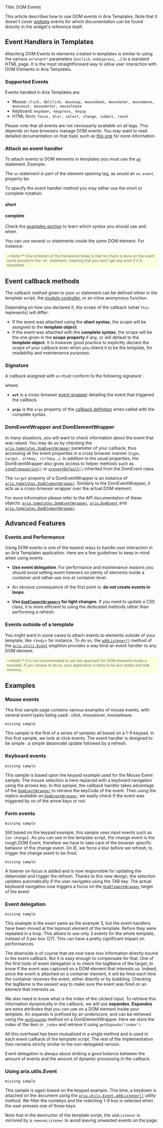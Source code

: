 Title: DOM Events


This article describes how to use DOM events in Aria Templates.  Note that it doesn't cover [widgets](http://ariatemplates.com/api/#aria.widgets.CfgBeans) events  for which documentation can be found directly in the widget's reference itself.

## Event Handlers in Templates

Attaching DOM Events to elements created in templates is similar to using  the various `on*event*` parameters (`onclick`, `onkeypress`, ...) in a standard HTML page. It is the most straightforward way to allow user interaction with DOM Elements in Aria Templates.

### Supported Events

Events handled in Aria Templates are:

* Mouse: `click, dblclick, mouseup, mousedown, mouseover, mousemove, mouseout, mouseenter, mouseleave`
* Keyboard: `keydown, keypress, keyup`
* HTML form: `focus, blur, select, change, submit, reset`

Please note that all events are not necessarily available on all tags. This depends on how browsers manage DOM events. You may want to read detailed documentation on that topic such as [this one](http://www.quirksmode.org/dom/events/) for more information.

### Attach an event handler

To attach events to DOM elements in templates you must use the <code>[on](writing_templates#on)</code> statement.
Example:

<script src='%SNIPPETS_SERVER_URL%/snippets/github.com/ariatemplates/documentation-code/snippets/templates/domEvents/Main.tpl?noheader=true&lang=at&tag=basic&outdent=true'></script>

The `on` statement is part of the element opening tag, as would an `on_event_` property be.

To specify the event handler method you may either use the short or complete notation:


#### short

<script src='%SNIPPETS_SERVER_URL%/snippets/github.com/ariatemplates/documentation-code/snippets/templates/domEvents/Main.tpl?noheader=true&lang=at&tag=short&outdent=true'></script>

#### complete

<script src='%SNIPPETS_SERVER_URL%/snippets/github.com/ariatemplates/documentation-code/snippets/templates/domEvents/Main.tpl?noheader=true&lang=at&tag=complete&outdent=true'></script>

Check the [examples section](#examples) to learn which syntax you should use and when.

You can use several `on` statements inside the same DOM element.
For instance:

<script src='%SNIPPETS_SERVER_URL%/snippets/github.com/ariatemplates/documentation-code/snippets/templates/domEvents/Main.tpl?noheader=true&lang=at&tag=multiple&outdent=true'></script>


<div style="background:#FAFFDD;border:1px solid #EFFAB4;border-radius:3px;color:#666;font-size:12px;padding:2px 5px;">**Note:** One limitation of the framework today is that no check is done on the event name passed to the `on` statement, meaning that you won't get any error if it is mispelled!</div>


## Event callback methods

The callback method given to your `on` statement can be defined either in the template script, the [module controller](controllers), or an inline anonymous function.

Depending on how you declared it, the scope of the callback (what `this` represents) will differ:

* If the event was attached using the **short syntax**, the scope will be assigned to the **template object**.
* If the event was attached with the **complete syntax**, the scope will be the one given in the **scope property** if any, or will default to the **template object**.
	It is however good practice to explicitly declare the scope of your callback even when you intend it to be the template, for readability and maintenance purposes.


### Signature

A callback assigned with `on` must conform to the following signature :

<script src='%SNIPPETS_SERVER_URL%/snippets/github.com/ariatemplates/documentation-code/snippets/templates/domEvents/MainScript.js?noheader=true&lang=javascript&tag=callbackSignature&outdent=true'></script>


where:

* **`evt`** is a cross-browser [event wrapper](http://ariatemplates.com/api/#aria.templates.DomEventWrapper) detailing the event that triggered the callback.

* **`args`** is the `args` property of the [callback definition](http://ariatemplates.com/api/#aria.utils.Callback:$constructor:method) when called with the complete syntax.


### DomEventWrapper and DomElementWrapper

In many situations, you will want to check information about the event that was raised.
You may do so by checking the <code>[aria.templates.DomEventWrapper](http://ariatemplates.com/api/#aria.templates.DomEventWrapper)</code> parameter of your callback, thus accessing all the event properties in a cross browser manner (`type, target, altKey, ctrlKey`...).
In addition to the usual properties, the DomEventWrapper also gives access to helper methods such as
<code>[stopPropagation()](http://ariatemplates.com/api/#aria.DomEvent:stopPropagation:method)</code> or <code>[preventDefault()](http://ariatemplates.com/api/#aria.DomEvent:preventDefault:method)</code> inherited from the DomEvent class.

The `target` property of a DomEventWrapper is an instance of <code>[aria.templates.DomElementWrapper](http://ariatemplates.com/api/#aria.templates.DomElementWrapper)</code>.
Similarly to the DomEventWrapper, it acts as a cross-browser wrapper over the actual DOM element.

<script src='%SNIPPETS_SERVER_URL%/snippets/github.com/ariatemplates/documentation-code/snippets/templates/domEvents/MainScript.js?noheader=true&lang=javascript&tag=domelem&outdent=true'></script>

For more information please refer to the API documentation of these objects: <code>[aria.templates.DomEventWrapper](http://ariatemplates.com/api/#aria.templates.DomEventWrapper)</code>, <code>[aria.DomEvent](http://ariatemplates.com/api/#aria.DomEvent)</code> and <code>[aria.templates.DomElementWrapper](http://ariatemplates.com/api/#aria.templates.DomElementWrapper)</code>.


## Advanced Features

### Events and Performance

Using DOM events is one of the easiest ways to handle user interaction in an Aria Templates application.
Here are a few guidelines to keep in mind when using events.

* **Use event delegation**.
	For performance and maintenance reasons you should avoid setting event listeners on plenty of elements inside a container and rather use one at container level.

* An obvious consequence of the first point is: **do not create events in loops**.

* **Use <code>[DomElementWrappers](interactions_with_the_dom#dom-elements-wrappers)</code> for light changes**.
	If you need to update a CSS class, it is more efficient to using the dedicated methods rather than performing a refresh.


### Events outside of a template

You might want in some cases to attach events to elements outside of your template, like <`body`> for instance.
To do so, the <code>[addListener()](http://ariatemplates.com/api/#aria.utils.Event:addListener:method)</code> method of the <code>[aria.utils.Event](http://ariatemplates.com/api/#aria.utils.Event)</code> singleton provides a way bind an event handler to any DOM element.

<div style="background:#FAFFDD;border:1px solid #EFFAB4;border-radius:3px;color:#666;font-size:12px;padding:2px 5px;">**Note:** It is not recommended to use this approach for DOM elements inside a template. If you choose to do so, your application is likely to be less stable and leak memory.</div>

## Examples

### Mouse events

<!-- [Samples.Utilities.DOM Events.Simple Syntax](http://aria/aria-templates-dave/#spl=Samples.Utilities.DOM%20Events.Simple%20Syntax) -->

This first sample page contains various examples of mouse events, with several event types being used : click, mouseover, mouseleave.

<!-- [Samples.Utilities.DOM Events.Mouse Events](http://aria/aria-templates-dave/#spl=Samples.Utilities.DOM%20Events.Mouse%20Events) -->

`missing sample`

This sample is the first of a series of samples all based on a 1-9 keypad. In this first sample, we look at click events. The event handler is designed to be simple : a simple datamodel update followed by a refresh.

### Keyboard events

<!-- [Samples.Utilities.DOM Events.Keyboard Events.Step 1](http://aria/aria-templates-dave/#spl=Samples.Utilities.DOM%20Events.Keyboard%20Events.Step%201) -->
`missing sample`

This sample is based upon the keypad example used for the Mouse Event sample.
The mouse selection is here replaced with a keyboard navigation using the arrows key.
In this sample, the callback handler takes advantage of the <code>[DomEventWrapper](http://ariatemplates.com/api/#aria.templates.DomEventWrapper)</code> to retrieve the keyCode of the event.
Then using the statics available on <code>[DomEventWrapper](http://ariatemplates.com/api/#aria.templates.DomEventWrapper)</code>, we easily check if the event was triggered by on of the arrow keys or not.


<script src='%SNIPPETS_SERVER_URL%/snippets/github.com/ariatemplates/documentation-code/snippets/templates/domEvents/MainScript.js?noheader=true&lang=javascript&tag=checkboxKeyDown&outdent=true'></script>


### Form events

<!-- [Samples.Utilities.DOM Events.Keyboard Events.Step 2](http://aria/aria-templates-dave/#spl=Samples.Utilities.DOM%20Events.Keyboard%20Events.Step%202) -->
`missing sample`

Still based on the keypad example, this sample uses input events such as `{on change}`.
As you can see in the template script, the change event is the rough DOM Event, therefore we have to take care of the browser specific behavior of the change event.
On IE, we force a blur before we refresh, to trigger the change event to be fired.

<!-- [Samples.Utilities.DOM Events.Keyboard Events.Step 3](http://aria/aria-templates-dave/#spl=Samples.Utilities.DOM%20Events.Keyboard%20Events.Step%203) -->
`missing sample`

A listener on focus is added and is now responsible for updating the datamodel and trigger the refresh.
Thanks to this new design, the selection updates automatically if the user navigates using the TAB key.
The actual keyboard navigation now triggers a focus on the <code>[DomElementWrapper](http://ariatemplates.com/api/#aria.templates.DomElementWrapper)</code> target of the event.

### Event delegation

<!-- [Samples.Utilities.DOM Events.Keyboard Events.Step 4](http://aria/aria-templates-dave/#spl=Samples.Utilities.DOM%20Events.Keyboard%20Events.Step%204) -->
`missing sample`

This example is the exact same as the example 3, but the event handlers have been moved at the topmost element of the template.
Before they were repeated in a loop.
This allows to use only 3 events for the whole template, instead of 3 per box (27).
This can have a pretty significant impact on performances.

The downside is of course that we now have less information directly bound to the event callback.
But it is easy enough to compensate for that.
One of the first tools of event delegation is to check the tagName of the target, to know if the event was captured on a DOM element that interests us.
Indeed, since the event is attached on a container element, it will be fired each time the container receives the event, either directly or by bubbling.
Checking the tagName is the easiest way to make sure the event was fired on an element that interests us.


<script src='%SNIPPETS_SERVER_URL%/snippets/github.com/ariatemplates/documentation-code/snippets/templates/domEvents/MainScript.js?noheader=true&lang=javascript&tag=eventDelegation&outdent=true'></script>


We also need to know what is the index of the clicked input.
To retrieve this information dynamically in the callback, we will use **expandos**. **Expandos** are extra attributes that you can use on a DOM element inside your template.
An expando is prefixed by an underscore, and can be retrieved using the <code>[getExpando](http://ariatemplates.com/api/#aria.templates.DomElementWrapper:getExpando)</code> method on a DomElementWrapper.
Here we store the index of the item in `_index` and retrieve it using `getExpando("index")`.

<script src='%SNIPPETS_SERVER_URL%/snippets/github.com/ariatemplates/documentation-code/snippets/templates/domEvents/Main.tpl?noheader=true&lang=at&tag=simpleHtmlWithData&outdent=true'></script>

<script src='%SNIPPETS_SERVER_URL%/snippets/github.com/ariatemplates/documentation-code/snippets/templates/domEvents/MainScript.js?noheader=true&lang=javascript&tag=getDataIndex&outdent=true'></script>


All this overhead has been mutualized in a single method and is used in each event callback of the template script.
The rest of the implementation then remains strictly similar to the non-delegated version.


<script src='%SNIPPETS_SERVER_URL%/snippets/github.com/ariatemplates/documentation-code/snippets/templates/domEvents/MainScript.js?noheader=true&lang=javascript&tag=getTargetIndex&outdent=true'></script>


Event delegation is always about striking a good balance between the amount of events and the amount of dynamic processing in the callback.

### Using aria.utils.Event

<!-- [Samples.Utilities.DOM Events.Event singleton](http://aria/aria-templates/aria/guide/#spl=Samples.Utilities.DOM%20Events.Event%20singleton) -->
`missing sample`

This sample is again based on the keypad example.
This time, a keydown is attached on the document using the <code>[aria.utils.Event.addListener()](http://ariatemplates.com/api/#aria.utils.Event:addListener)</code> utility method.
We filter the numkeys and the matching 1-9 box is selected when the user presses one of those keys.


<script src='%SNIPPETS_SERVER_URL%/snippets/github.com/ariatemplates/documentation-code/snippets/templates/domEvents/MainScript.js?noheader=true&lang=javascript&tag=ariaUtilsEvent&outdent=true'></script>


Note that in the destructor of the template script, the `addListener` is mirrored by a `removeListener` to avoid leaving unwanted events on the page.
